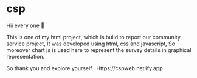 # csp
Hii every one 👋

This is one of my html project,
which is build to report our community service project,
It was developed using html, css and javascript,
So moreover chart js is used here to represent the survey details in graphical representation.

So thank you and explore yourself..
Https://cspweb.netlify.app
